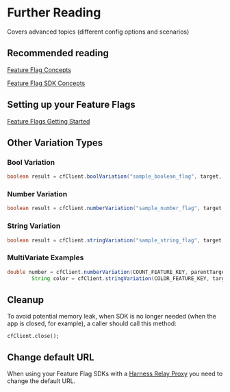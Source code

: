 # Further Reading

Covers advanced topics (different config options and scenarios)

## Recommended reading

[Feature Flag Concepts](https://ngdocs.harness.io/article/7n9433hkc0-cf-feature-flag-overview)

[Feature Flag SDK Concepts](https://ngdocs.harness.io/article/rvqprvbq8f-client-side-and-server-side-sdks)

## Setting up your Feature Flags

[Feature Flags Getting Started](https://ngdocs.harness.io/article/0a2u2ppp8s-getting-started-with-feature-flags)

## Other Variation Types

### Bool Variation
```java
boolean result = cfClient.boolVariation("sample_boolean_flag", target, false);
```

### Number Variation
```java
boolean result = cfClient.numberVariation("sample_number_flag", target, 0);
```

### String Variation
```java
boolean result = cfClient.stringVariation("sample_string_flag", target, "");
```

### MultiVariate Examples
```java
double number = cfClient.numberVariation(COUNT_FEATURE_KEY, parentTarget, 1);
        String color = cfClient.stringVariation(COLOR_FEATURE_KEY, target, "black");
```

## Cleanup
To avoid potential memory leak, when SDK is no longer needed
(when the app is closed, for example), a caller should call this method:

```
cfClient.close();
```

## Change default URL

When using your Feature Flag SDKs with a [Harness Relay Proxy](https://ngdocs.harness.io/article/q0kvq8nd2o-relay-proxy) you need to change the default URL.


